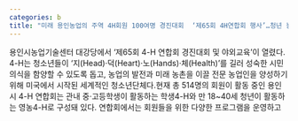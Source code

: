 ```yaml
---
categories: b
title: "미래 용인농업의 주역 4H회원 100여명 경진대회  ‘제65회 4H연합회 행사’…청년 농업인 특강도 "
---
```

용인시농업기술센터 대강당에서 ‘제65회 4-H 연합회 경진대회 및 야외교육’이 열렸다. 4-H는 청소년들이 ‘지(Head)·덕(Heart)·노(Hands)·체(Health)’를 길러 성숙한 시민의식을 함양할 수 있도록 돕고, 농업의 발전과 미래 농촌을 이끌 전문 농업인을 양성하기 위해 미국에서 시작된 세계적인 청소년단체다.현재 총 514명의 회원이 활동 중인 용인시 4-H 연합회는 관내 중·고등학생이 활동하는 학생4-H와 만 18~40세 청년이 활동하는 영농4-H로 구성돼 있다. 연합회에서는 회원들을 위한 다양한 프로그램을 운영하고